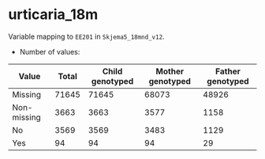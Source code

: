 # urticaria_18m
Variable mapping to `EE201` in `Skjema5_18mnd_v12`.
- Number of values:

| Value | Total | Child genotyped | Mother genotyped | Father genotyped |
| ----- | ----- | --------------- | ---------------- | ---------------- |
| Missing | 71645 | 71645 | 68073 | 48926 |
| Non-missing | 3663 | 3663 | 3577 | 1158 |
| No | 3569 | 3569 | 3483 |1129 |
| Yes | 94 | 94 | 94 |29 |



